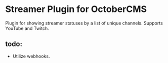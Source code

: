 # Streamer Plugin for OctoberCMS
Plugin for showing streamer statuses by a list of unique channels. Supports YouTube and Twitch.

## todo:
- Utilize webhooks.